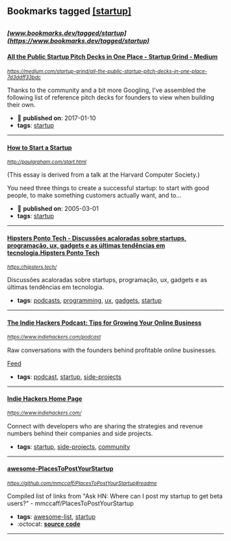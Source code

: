 ## Bookmarks tagged [[startup]](https://www.bookmarks.dev/search?q=[startup])

_<sup><sup>[www.bookmarks.dev/tagged/startup](https://www.bookmarks.dev/tagged/startup)</sup></sup>_
---
#### [All the Public Startup Pitch Decks in One Place - Startup Grind - Medium](https://medium.com/startup-grind/all-the-public-startup-pitch-decks-in-one-place-7d3ddff33bdc)
_<sup>https://medium.com/startup-grind/all-the-public-startup-pitch-decks-in-one-place-7d3ddff33bdc</sup>_

Thanks to the community and a bit more Googling, I’ve assembled the following list of reference pitch decks for founders to view when building their own.
* :calendar: **published on**: 2017-01-10
* **tags**: [startup](../tagged/startup.md)
---
#### [How to Start a Startup](http://paulgraham.com/start.html)
_<sup>http://paulgraham.com/start.html</sup>_

(This essay is derived from a talk at the Harvard Computer Society.)

You need three things to create a successful startup: to start with good people, to make something customers actually want, and to...
* :calendar: **published on**: 2005-03-01
* **tags**: [startup](../tagged/startup.md)
---
#### [Hipsters Ponto Tech - Discussões acaloradas sobre startups, programação, ux, gadgets e as últimas tendências em tecnologia.Hipsters Ponto Tech](https://hipsters.tech/)
_<sup>https://hipsters.tech/</sup>_

Discussões acaloradas sobre startups, programação, ux, gadgets e as últimas tendências em tecnologia.
* **tags**: [podcasts](../tagged/podcasts.md), [programming](../tagged/programming.md), [ux](../tagged/ux.md), [gadgets](../tagged/gadgets.md), [startup](../tagged/startup.md)
---
#### [The Indie Hackers Podcast: Tips for Growing Your Online Business](https://www.indiehackers.com/podcast)
_<sup>https://www.indiehackers.com/podcast</sup>_

Raw conversations with the founders behind profitable online businesses.

[Feed](https://feeds.backtracks.fm/indiehackers/indie-hackers-podcast/feed.xml)
* **tags**: [podcast](../tagged/podcast.md), [startup](../tagged/startup.md), [side-projects](../tagged/side-projects.md)
---
#### [Indie Hackers Home Page](https://www.indiehackers.com/)
_<sup>https://www.indiehackers.com/</sup>_

Connect with developers who are sharing the strategies and revenue numbers behind their companies and side projects.
* **tags**: [startup](../tagged/startup.md), [side-projects](../tagged/side-projects.md), [community](../tagged/community.md)
---
#### [awesome-PlacesToPostYourStartup](https://github.com/mmccaff/PlacesToPostYourStartup#readme)
_<sup>https://github.com/mmccaff/PlacesToPostYourStartup#readme</sup>_

Compiled list of links from "Ask HN: Where can I post my startup to get beta users?" - mmccaff/PlacesToPostYourStartup
* **tags**: [awesome-list](../tagged/awesome-list.md), [startup](../tagged/startup.md)
* :octocat: **[source code](https://github.com/mmccaff/PlacesToPostYourStartup#readme)**
---

